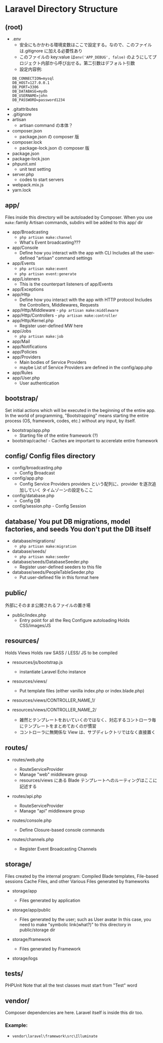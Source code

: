 # Laravel Directory Structure

## (root)

- .env
  - 安全にもかかわる環境変数はここで設定する。なので、このファイルは.gitignore に加える必要性あり
  - このファイルの key:value は`env('APP_DEBUG', false)` のようにしてプロジェクト内部から呼び出せる。第二引数はデフォルト引数
  - 設定内容例:
  ```
  DB_CONNECTION=mysql
  DB_HOST=127.0.0.1
  DB_PORT=3306
  DB_DATABASE=mydb
  DB_USERNAME=john
  DB_PASSWORD=password1234
  ```
- .gitattributes
- .gitignore
- artisan
  - artisan command の本体？
- composer.json
  - package.json の composer 版
- composer.lock
  - package-lock.json の composer 版
- package.json
- package-lock.json
- phpunit.xml
  - unit test setting
- server.php
  - codes to start servers
- webpack.mix.js
- yarn.lock

## app/

Files inside this directory will be autoloaded by Composer. When you use `make:`family Artisan commands, subdirs will be added to this app/ dir

- app/Broadcasting
  - `php artisan make:channel`
  - What's Event broadcasting???
- app/Console
  - Define how you interact with the app with CLI Includes all the user-defined "artisan" command settings
- app/Events
  - `php artisan make:event`
  - `php artisan event:generate`
- app/Listeners
  - This is the counterpart listeners of app/Events
- app/Exceptions
- app/Http
  - Define how you interact with the app with HTTP protocol Includes the Controllers, Middlewares, Requests
- app/Http/Middleware - `php artisan make:middleware`
- app/Http/Controllers - `php artisan make:controller`
- app/Http/Kernel.php
  - Register user-defined MW here
- app/Jobs
  - `php artisan make:job`
- app/Mail
- app/Notifications
- app/Policies
- app/Providers
  - Main bodies of Service Providers
  - maybe List of Service Providers are defined in the config/app.php
- app/Rules
- app/User.php
  - User authentication

## bootstrap/

Set initial actions which will be executed in the beginning of the entire app. In the world of programming, "Bootstrapping" means starting the entire process (OS, framework, codes, etc.) without any input, by itself.

- bootstrap/app.php
  - Starting file of the entire framework (?)
- bootstrap/cache/ - Caches are important to accerelate entire framework

## config/ Config files directory

- config/broadcasting.php
  - Config Broadcast
- config/app.php
  - Config Service Providers providers という配列に、provider を逐次追加していく タイムゾーンの設定もここ
- config/database.php
  - Config DB
- config/session.php - Config Session

## database/ You put DB migrations, model factories, and seeds You don't put the DB itself

- database/migrations/
  - `php artisan make:migration`
- database/seeds/
  - `php artisan make:seeder`
- database/seeds/DatabaseSeeder.php
  - Register user-defined seeders to this file
- database/seeds/PeopleTableSeeder.php
  - Put user-defined file in this format here

## public/

外部にそのまま公開されるファイルの置き場

- public/index.php
  - Entry point for all the Req Configure autoloading Holds CSS/images/JS

## resources/

Holds Views Holds raw SASS / LESS/ JS to be compiled

- resources/js/bootstrap.js

  - instantiate Laravel Echo instance

- resources/views/

  - Put template files (either vanilla index.php or index.blade.php)

- resources/views/CONTROLLER_NAME_1/
- resources/views/CONTROLLER_NAME_2/
  - 雑然とテンプレートをおいていくのではなく、対応するコントローラ毎にテンプレートをまとめておくのが慣習
  - コントローラに無関係な View は、サブディレクトリではなく直接置く

## routes/

- routes/web.php
  - RouteServiceProvider
  - Manage "web" middleware group
  - resources/views にある Blade テンプレートへのルーティングはここに記述する
- routes/api.php

  - RouteServiceProvider
  - Manage "api" middleware group

- routes/console.php

  - Define Closure-based console commands

- routes/channels.php
  - Register Event Broadcasting Channels

## storage/

Files created by the internal program: Compiled Blade templates, File-based sessions Cache Files, and other Various Files generated by frameworks

- storage/app

  - Files generated by application

- storage/app/public

  - Files generated by the user; such as User avatar In this case, you need to make "symbolic link(what?)" to this directory in public/storage dir

- storage/framework

  - Files generated by Framework

- storage/logs

## tests/

PHPUnit Note that all the test classes must start from "Test" word

## vendor/

Composer dependencies are here. Laravel itself is inside this dir too.

### Example:

- `vendor\laravel\framework\src\Illuminate`